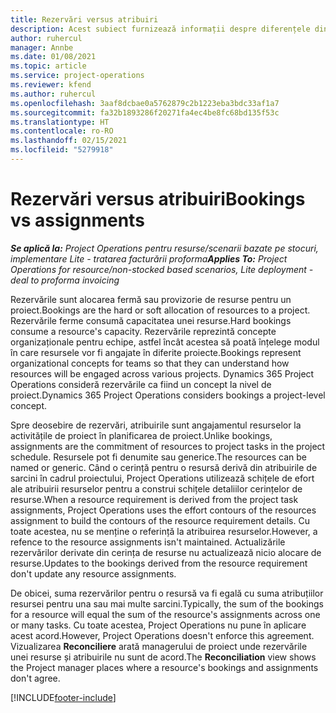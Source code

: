 ```yaml
---
title: Rezervări versus atribuiri
description: Acest subiect furnizează informații despre diferențele dintre rezervările de resurse și atribuirile de resurse.
author: ruhercul
manager: Annbe
ms.date: 01/08/2021
ms.topic: article
ms.service: project-operations
ms.reviewer: kfend
ms.author: ruhercul
ms.openlocfilehash: 3aaf8dcbae0a5762879c2b1223eba3bdc33af1a7
ms.sourcegitcommit: fa32b1893286f20271fa4ec4be8fc68bd135f53c
ms.translationtype: HT
ms.contentlocale: ro-RO
ms.lasthandoff: 02/15/2021
ms.locfileid: "5279918"
---
```

# <a name="bookings-vs-assignments"></a><span data-ttu-id="d0919-103">Rezervări versus atribuiri</span><span class="sxs-lookup"><span data-stu-id="d0919-103">Bookings vs assignments</span></span>

<span data-ttu-id="d0919-104">_**Se aplică la:** Project Operations pentru resurse/scenarii bazate pe stocuri, implementare Lite - tratarea facturării proforma_</span><span class="sxs-lookup"><span data-stu-id="d0919-104">_**Applies To:** Project Operations for resource/non-stocked based scenarios, Lite deployment - deal to proforma invoicing_</span></span>

<span data-ttu-id="d0919-105">Rezervările sunt alocarea fermă sau provizorie de resurse pentru un proiect.</span><span class="sxs-lookup"><span data-stu-id="d0919-105">Bookings are the hard or soft allocation of resources to a project.</span></span> <span data-ttu-id="d0919-106">Rezervările ferme consumă capacitatea unei resurse.</span><span class="sxs-lookup"><span data-stu-id="d0919-106">Hard bookings consume a resource's capacity.</span></span> <span data-ttu-id="d0919-107">Rezervările reprezintă concepte organizaționale pentru echipe, astfel încât acestea să poată înțelege modul în care resursele vor fi angajate în diferite proiecte.</span><span class="sxs-lookup"><span data-stu-id="d0919-107">Bookings represent organizational concepts for teams so that they can understand how resources will be engaged across various projects.</span></span> <span data-ttu-id="d0919-108">Dynamics 365 Project Operations consideră rezervările ca fiind un concept la nivel de proiect.</span><span class="sxs-lookup"><span data-stu-id="d0919-108">Dynamics 365 Project Operations considers bookings a project-level concept.</span></span> 

<span data-ttu-id="d0919-109">Spre deosebire de rezervări, atribuirile sunt angajamentul resurselor la activitățile de proiect în planificarea de proiect.</span><span class="sxs-lookup"><span data-stu-id="d0919-109">Unlike bookings, assignments are the commitment of resources to project tasks in the project schedule.</span></span> <span data-ttu-id="d0919-110">Resursele pot fi denumite sau generice.</span><span class="sxs-lookup"><span data-stu-id="d0919-110">The resources can be named or generic.</span></span>  <span data-ttu-id="d0919-111">Când o cerință pentru o resursă derivă din atribuirile de sarcini în cadrul proiectului, Project Operations utilizează schițele de efort ale atribuirii resurselor pentru a construi schițele detaliilor cerințelor de resurse.</span><span class="sxs-lookup"><span data-stu-id="d0919-111">When a resource requirement is derived from the project task assignments, Project Operations uses the effort contours of the resources assignment to build the contours of the resource requirement details.</span></span> <span data-ttu-id="d0919-112">Cu toate acestea, nu se menține o referință la atribuirea resurselor.</span><span class="sxs-lookup"><span data-stu-id="d0919-112">However, a refence to the resource assignments isn't maintained.</span></span> <span data-ttu-id="d0919-113">Actualizările rezervărilor derivate din cerința de resurse nu actualizează nicio alocare de resurse.</span><span class="sxs-lookup"><span data-stu-id="d0919-113">Updates to the bookings derived from the resource requirement don't update any resource assignments.</span></span>

<span data-ttu-id="d0919-114">De obicei, suma rezervărilor pentru o resursă va fi egală cu suma atribuțiilor resursei pentru una sau mai multe sarcini.</span><span class="sxs-lookup"><span data-stu-id="d0919-114">Typically, the sum of the bookings for a resource will equal the sum of the resource's assignments across one or many tasks.</span></span> <span data-ttu-id="d0919-115">Cu toate acestea, Project Operations nu pune în aplicare acest acord.</span><span class="sxs-lookup"><span data-stu-id="d0919-115">However, Project Operations doesn't enforce this agreement.</span></span> <span data-ttu-id="d0919-116">Vizualizarea **Reconciliere** arată managerului de proiect unde rezervările unei resurse și atribuirile nu sunt de acord.</span><span class="sxs-lookup"><span data-stu-id="d0919-116">The **Reconciliation** view shows the Project manager places where a resource's bookings and assignments don't agree.</span></span>




[!INCLUDE[footer-include](../includes/footer-banner.md)]